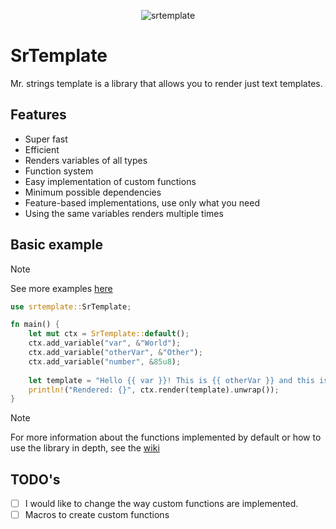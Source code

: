 
<div align="center">

![srtemplate](https://github.com/SergioRibera/srtemplate/assets/56278796/d8e695ba-4f1b-47dd-9f70-334a4d051229)

</div>

# SrTemplate
Mr. strings template is a library that allows you to render just text templates.

## Features
- Super fast
- Efficient
- Renders variables of all types
- Function system
- Easy implementation of custom functions
- Minimum possible dependencies
- Feature-based implementations, use only what you need
- Using the same variables renders multiple times

## Basic example
> [!NOTE]
> See more examples [here](./crates/srtemplate/examples)

```rs
use srtemplate::SrTemplate;

fn main() {
    let mut ctx = SrTemplate::default();
    ctx.add_variable("var", &"World");
    ctx.add_variable("otherVar", &"Other");
    ctx.add_variable("number", &85u8);
    
    let template = "Hello {{ var }}! This is {{ otherVar }} and this is number: {{number}}";
    println!("Rendered: {}", ctx.render(template).unwrap());
}
```

> [!NOTE]
>  For more information about the functions implemented by default or how to use the library in depth, see the [wiki](https://github.com/SergioRibera/srtemplate/wiki)

## TODO's
- [ ] I would like to change the way custom functions are implemented.
- [ ] Macros to create custom functions
